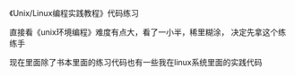 《Unix/Linux编程实践教程》代码练习

直接看《unix环境编程》难度有点大，看了一小半，稀里糊涂，
决定先拿这个练练手

现在里面除了书本里面的练习代码也有一些我在linux系统里面的实践代码

